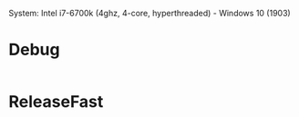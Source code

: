 System: Intel i7-6700k (4ghz, 4-core, hyperthreaded) - Windows 10 (1903)
# Debug
```
```

# ReleaseFast
```
```
